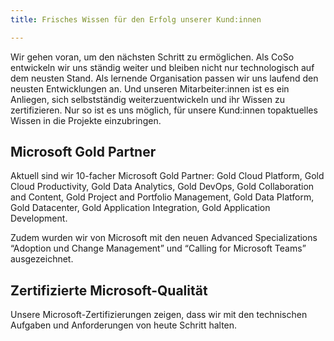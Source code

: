 ```yaml
---
title: Frisches Wissen für den Erfolg unserer Kund:innen

---
```

Wir gehen voran, um den nächsten Schritt zu ermöglichen. Als CoSo entwickeln wir uns ständig weiter und bleiben nicht nur technologisch auf dem neusten Stand. Als lernende Organisation passen wir uns laufend den neusten Entwicklungen an. Und unseren Mitarbeiter:innen ist es ein Anliegen, sich selbstständig weiterzuentwickeln und ihr Wissen zu zertifizieren. Nur so ist es uns möglich, für unsere Kund:innen topaktuelles Wissen in die Projekte einzubringen.

## Microsoft Gold Partner

Aktuell sind wir 10-facher Microsoft Gold Partner: Gold Cloud Platform, Gold Cloud Productivity, Gold Data Analytics, Gold DevOps, Gold Collaboration and Content, Gold Project and Portfolio Management, Gold Data Platform, Gold Datacenter, Gold Application Integration, Gold Application Development.

Zudem wurden wir von Microsoft mit den neuen Advanced Specializations “Adoption und Change Management” und “Calling for Microsoft Teams” ausgezeichnet.

## Zertifizierte Microsoft-Qualität

Unsere Microsoft-Zertifizierungen zeigen, dass wir mit den technischen Aufgaben und Anforderungen von heute Schritt halten.